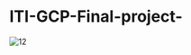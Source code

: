 # ITI-GCP-Final-project-

![12](https://github.com/Osamagamal1911/ITI-GCP-Final-project-/assets/73962760/a93644e6-ab27-439b-8ca6-2ba5aa926685)

